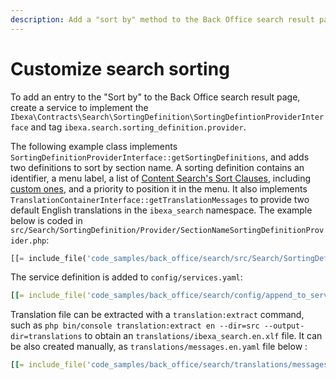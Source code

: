 ```yaml
---
description: Add a "sort by" method to the Back Office search result page.
---
```


# Customize search sorting

To add an entry to the "Sort by" to the Back Office search result page, create a service to implement the `Ibexa\Contracts\Search\SortingDefinition\SortingDefintionProviderInterface` and tag `ibexa.search.sorting_definition.provider`.

The following example class implements `SortingDefinitionProviderInterface::getSortingDefinitions`, and adds two definitions to sort by section name.
A sorting definition contains an identifier, a menu label, a list of [Content Search's Sort Clauses](sort_clause_reference.md#sort-clauses), including [custom ones](create_custom_sort_clause.md), and a priority to position it in the menu.
It also implements `TranslationContainerInterface::getTranslationMessages` to provide two default English translations in the `ibexa_search` namespace.
The example below is coded in `src/Search/SortingDefinition/Provider/SectionNameSortingDefinitionProvider.php`:
``` php hl_lines="22"
[[= include_file('code_samples/back_office/search/src/Search/SortingDefinition/Provider/SectionNameSortingDefinitionProvider.php') =]]
```

The service definition is added to `config/services.yaml`:
``` yaml hl_lines="5"
[[= include_file('code_samples/back_office/search/config/append_to_services.yaml') =]]
```

Translation file can be extracted with a `translation:extract` command, such as `php bin/console translation:extract en --dir=src --output-dir=translations` to obtain an `translations/ibexa_search.en.xlf` file.
It can be also created manually, as `translations/messages.en.yaml` file below :
``` yaml
[[= include_file('code_samples/back_office/search/translations/messages.en.yaml') =]]
```
